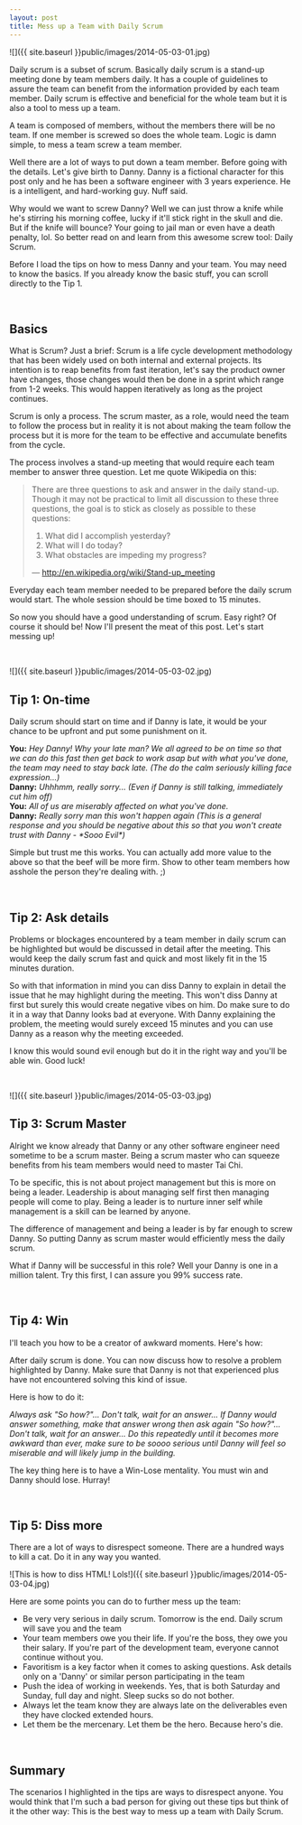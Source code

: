 ```yaml
---
layout: post
title: Mess up a Team with Daily Scrum
---
```


![]({{ site.baseurl }}public/images/2014-05-03-01.jpg)

Daily scrum is a subset of scrum. Basically daily scrum is a stand-up meeting done by team members daily. It has a couple of guidelines to assure the team can benefit from the information provided by each team member. Daily scrum is effective and beneficial for the whole team but it is also a tool to mess up a team.

<!--more-->

A team is composed of members, without the members there will be no team. If one member is screwed so does the whole team. Logic is damn simple, to mess a team screw a team member.

Well there are a lot of ways to put down a team member. Before going with the details. Let's give birth to Danny. Danny is a fictional character for this post only and he has been a software engineer with 3 years experience. He is a intelligent, and hard-working guy. Nuff said.

Why would we want to screw Danny? Well we can just throw a knife while he's stirring his morning coffee, lucky if it'll stick right in the skull and die. But if the knife will bounce? Your going to jail man or even have a death penalty, lol. So better read on and learn from this awesome screw tool: Daily Scrum.

Before I load the tips on how to mess Danny and your team. You may need to know the basics. If you already know the basic stuff, you can scroll directly to the Tip 1.

<br/>

## Basics

What is Scrum? Just a brief: Scrum is a life cycle development methodology that has been widely used on both internal and external projects. Its intention is to reap benefits from fast iteration, let's say the product owner have changes, those changes would then be done in a sprint which range from 1-2 weeks. This would happen iteratively as long as the project continues.

Scrum is only a process. The scrum master, as a role, would need the team to follow the process but in reality it is not about making the team follow the process but it is more for the team to be effective and accumulate benefits from the cycle.

The process involves a stand-up meeting that would require each team member to answer three question. Let me quote Wikipedia on this:

> There are three questions to ask and answer in the daily stand-up. Though it may not be practical to limit all discussion to these three questions, the goal is to stick as closely as possible to these questions:  
> 1. What did I accomplish yesterday?  
> 2. What will I do today?  
> 3. What obstacles are impeding my progress?  
>
> — http://en.wikipedia.org/wiki/Stand-up_meeting

Everyday each team member needed to be prepared before the daily scrum would start. The whole session should be time boxed to 15 minutes.

So now you should have a good understanding of scrum.
Easy right? Of course it should be! Now I'll present the meat of this post. Let's start messing up!

<br/>

![]({{ site.baseurl }}public/images/2014-05-03-02.jpg)

## Tip 1: On-time

Daily scrum should start on time and if Danny is late, it would be your chance to be upfront and put some punishment on it.

__You:__ _Hey Danny! Why your late man? We all agreed to be on time so that we can do this fast then get back to work asap but with what you've done, the team may need to stay back late. (The do the calm seriously killing face expression...)_  
__Danny:__ _Uhhhmm, really sorry... (Even if Danny is still talking, immediately cut him off)_  
__You:__ _All of us are miserably affected on what you've done._  
__Danny:__ _Really sorry man this won't happen again (This is a general response and you should be negative about this so that you won't create trust with Danny - \*Sooo Evil\*)_

Simple but trust me this works. You can actually add more value to the above so that the beef will be more firm. Show to other team members how asshole the person they're dealing with. ;)

<br/>

## Tip 2: Ask details

Problems or blockages encountered by a team member in daily scrum can be highlighted but would be discussed in detail after the meeting. This would keep the daily scrum fast and quick and most likely fit in the 15 minutes duration.

So with that information in mind you can diss Danny to explain in detail the issue that he may highlight during the meeting. This won't diss Danny at first but surely this would create negative vibes on him. Do make sure to do it in a way that Danny looks bad at everyone. With Danny explaining the problem, the meeting would surely exceed 15 minutes and you can use Danny as a reason why the meeting exceeded.

I know this would sound evil enough but do it in the right way and you'll be able win. Good luck!

<br/>

![]({{ site.baseurl }}public/images/2014-05-03-03.jpg)

## Tip 3: Scrum Master

Alright we know already that Danny or any other software engineer need sometime to be a scrum master. Being a scrum master who can squeeze benefits from his team members would need to master Tai Chi.

To be specific, this is not about project management but this is more on being a leader. Leadership is about managing self first then managing people will come to play. Being a leader is to nurture inner self while management is a skill can be learned by anyone.

The difference of management and being a leader is by far enough to screw Danny. So putting Danny as scrum master would efficiently mess the daily scrum.

What if Danny will be successful in this role? Well your Danny is one in a million talent. Try this first, I can assure you 99% success rate.

<br/>

## Tip 4: Win

I'll teach you how to be a creator of awkward moments. Here's how:

After daily scrum is done. You can now discuss how to resolve a problem highlighted by Danny. Make sure that Danny is not that experienced plus have not encountered solving this kind of issue.

Here is how to do it:

_Always ask "So how?"... Don't talk, wait for an answer... If Danny would answer something, make that answer wrong then ask again "So how?"... Don't talk, wait for an answer... Do this repeatedly until it becomes more awkward than ever, make sure to be soooo serious until Danny will feel so miserable and will likely jump in the building._

The key thing here is to have a Win-Lose mentality. You must win and Danny should lose. Hurray!

<br/>

## Tip 5: Diss more

There are a lot of ways to disrespect someone. There are a hundred ways to kill a cat. Do it in any way you wanted.

![This is how to diss HTML! Lols!]({{ site.baseurl }}public/images/2014-05-03-04.jpg)

Here are some points you can do to further mess up the team:

- Be very very serious in daily scrum. Tomorrow is the end. Daily scrum will save you and the team
- Your team members owe you their life. If you're the boss, they owe you their salary. If you're part of the development team, everyone cannot continue without you.
- Favoritism is a key factor when it comes to asking questions. Ask details only on a 'Danny' or similar person participating in the team
- Push the idea of working in weekends. Yes, that is both Saturday and Sunday, full day and night. Sleep sucks so do not bother.
- Always let the team know they are always late on the deliverables even they have clocked extended hours.
- Let them be the mercenary. Let them be the hero. Because hero's die.

<br/>

## Summary

The scenarios I highlighted in the tips are ways to disrespect anyone. You would think that I'm such a bad person for giving out these tips but think of it the other way: This is the best way to mess up a team with Daily Scrum.
